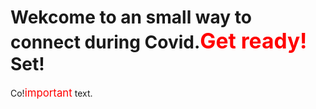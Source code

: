<!DOCTYPE html>
<html>
<head>
<style>
.note {
  font-size: 120%;
  color: red;
}
</style>
</head>
<body>

<h1>Wekcome to an small way to connect during Covid.<span class="note">Get ready!</span> Set!</h1>
<p>Co!<span class="note">important</span> text.</p>

</body>
</html>
